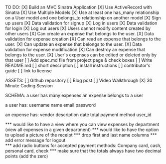 TO DO:
[X] Build an MVC Sinatra Application
[X] Use ActiveRecord with Sinatra
[X] Use Multiple Models
[X] Use at least one has_many relationship on a User model and one belongs_to relationship on another model
[X] Sign up users
[X] Data validation for signup
[X] Log in users
[X] Data validation for login
[X] Log out users
[X] Users cannot modify content created by other users
[X] Can create an expense that belongs to the user.
[X] Data validation for expense creation
[X] Can read an expense that belongs to the user.
[X] Can update an expense that belongs to the user.
[X] Data validation for expense modification
[X] Can destroy an expense that belongs to the user.
[X] User's expenses can be edited or deleted only by that user
[ ] Add spec.md file from project page & check boxes
[ ] Write README.md
  [ ] short description
  [ ] install instructions
  [ ] contributor's guide
  [ ] link to license

ASSETS:
[ ] Github repository
[ ] Blog post
[ ] Video Walkthrough
[X] 30 Minute Coding Session

SCHEMA:
a user has many expenses
an expense belongs to a user

a user has:
username
name
email
password

an expense has:
vendor
description
date
total
payment method
user_id

*** would like to have a view where you can view expenses by department (view all expenses in a given department)
*** would like to have the option to upload a picture of the receipt
*** drop first and last name columns
*** add error message for logout\
*** add radio buttons for accepted payment methods: Company card, cash, personal card, check
*** make sure that the totals always have two decimal points (add the zero)
